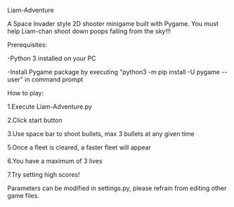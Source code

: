 Liam-Adventure

A Space Invader style 2D shooter minigame built with Pygame. You must help Liam-chan shoot down poops falling from the sky!!!


Prerequisites:

-Python 3 installed on your PC

-Install Pygame package by executing "python3 -m pip install -U pygame --user" in command prompt


How to play:

  1.Execute Liam-Adventure.py
  
  2.Click start button
  
  3.Use space bar to shoot bullets, max 3 bullets at any given time
  
  5.Once a fleet is cleared, a faster fleet will appear 
  
  6.You have a maximum of 3 lives
  
  7.Try setting high scores!

Parameters can be modified in settings.py, please refrain from editing other game files.
